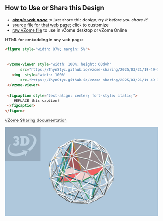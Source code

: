 
## How to Use or Share this Design

 - [***simple web page***](<https://ThynStyx.github.io/vzome-sharing/2025/03/21/19-49-14-Plato-solids-with-Pentadrons-30-gon-field/>) to just share this design; *try it before you share it!*
 - [source file for that web page](<https://github.com/ThynStyx/vzome-sharing/edit/main/2025/03/21/19-49-14-Plato-solids-with-Pentadrons-30-gon-field/index.md>); click to customize
 - [raw vZome file](<https://raw.githubusercontent.com/ThynStyx/vzome-sharing/main/2025/03/21/19-49-14-Plato-solids-with-Pentadrons-30-gon-field/Plato-solids-with-Pentadrons-30-gon-field.vZome>) to use in vZome desktop or vZome Online
 
 HTML for embedding in any web page:
 ```html
<figure style="width: 87%; margin: 5%">
  
  
  <vzome-viewer style="width: 100%; height: 60dvh" 
        src="https://ThynStyx.github.io/vzome-sharing/2025/03/21/19-49-14-Plato-solids-with-Pentadrons-30-gon-field/Plato-solids-with-Pentadrons-30-gon-field.vZome" >
    <img  style="width: 100%"
        src="https://ThynStyx.github.io/vzome-sharing/2025/03/21/19-49-14-Plato-solids-with-Pentadrons-30-gon-field/Plato-solids-with-Pentadrons-30-gon-field.png" >
  </vzome-viewer>

  <figcaption style="text-align: center; font-style: italic;">
     REPLACE this caption!
  </figcaption>
</figure>

 ```

[vZome Sharing documentation](https://vzome.github.io/vzome/sharing.html#how-it-works)

![Image](<Plato-solids-with-Pentadrons-30-gon-field.png>)

